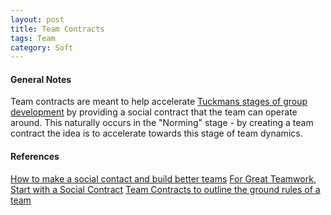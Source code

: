```yaml
---
layout: post
title: Team Contracts
tags: Team
category: Soft
---
```


#### General Notes ####

Team contracts are meant to help accelerate [Tuckmans stages of group development](http://softskills.markpearl.co.za/Tuckmans-Model/) by providing a social contract that the team can operate around.
This naturally occurs in the "Norming" stage - by creating a team contract the idea is to accelerate towards this stage of team dynamics.

#### References ####

[How to make a social contact and build better teams](http://agileforeveryone.com/2013/08/12/how-to-make-a-social-contract-and-build-better-teams/)
[For Great Teamwork, Start with a Social Contract](http://blogs.hbr.org/2012/04/to-ensure-great-teamwork-start/)
[Team Contracts to outline the ground rules of a team](http://www.managementstudyguide.com/team-contracts.htm)
